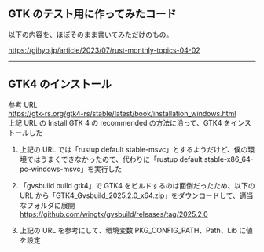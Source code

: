 ## GTK のテスト用に作ってみたコード
以下の内容を、ほぼそのまま書いてみただけのもの。

https://gihyo.jp/article/2023/07/rust-monthly-topics-04-02

---
## GTK4 のインストール
参考 URL  
https://gtk-rs.org/gtk4-rs/stable/latest/book/installation_windows.html  
上記 URL の Install GTK 4 の recommended の方法に沿って、GTK4 をインストールした

1. 上記の URL では「rustup default stable-msvc」とするようだけど、僕の環境ではうまくできなかったので、代わりに「rustup default stable-x86_64-pc-windows-msvc」を実行した

2. 「gvsbuild build gtk4」で GTK4 をビルドするのは面倒だったため、以下の URL から「GTK4_Gvsbuild_2025.2.0_x64.zip」をダウンロードして、適当なフォルダに展開  
   https://github.com/wingtk/gvsbuild/releases/tag/2025.2.0

3. 上記の URL を参考にして、環境変数 PKG_CONFIG_PATH、Path、Lib に値を設定  


